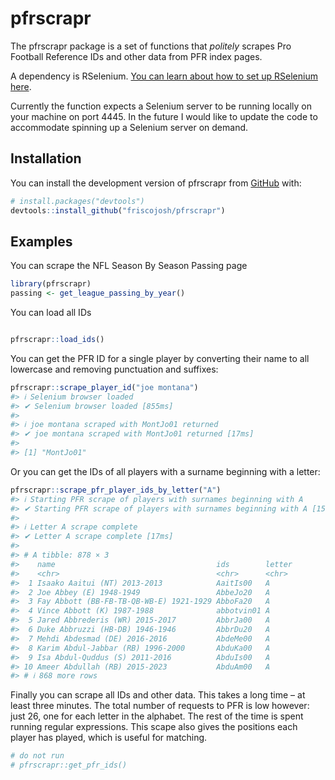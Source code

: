 
<!-- README.md is generated from README.Rmd. Please edit that file -->

# pfrscrapr

<!-- badges: start -->
<!-- badges: end -->

The pfrscrapr package is a set of functions that *politely* scrapes Pro
Football Reference IDs and other data from PFR index pages.

A dependency is RSelenium. [You can learn about how to set up RSelenium
here](https://www.youtube.com/watch?v=GnpJujF9dBw&t=10s).

Currently the function expects a Selenium server to be running locally
on your machine on port 4445. In the future I would like to update the
code to accommodate spinning up a Selenium server on demand.

## Installation

You can install the development version of pfrscrapr from
[GitHub](https://github.com/) with:

``` r
# install.packages("devtools")
devtools::install_github("friscojosh/pfrscrapr")
```

## Examples

You can scrape the NFL Season By Season Passing page

``` r
library(pfrscrapr)
passing <- get_league_passing_by_year()
```

You can load all IDs

``` r

pfrscrapr::load_ids()
```

You can get the PFR ID for a single player by converting their name to
all lowercase and removing punctuation and suffixes:

``` r
pfrscrapr::scrape_player_id("joe montana")
#> ℹ Selenium browser loaded
#> ✔ Selenium browser loaded [855ms]
#> 
#> ℹ joe montana scraped with MontJo01 returned
#> ✔ joe montana scraped with MontJo01 returned [17ms]
#> 
#> [1] "MontJo01"
```

Or you can get the IDs of all players with a surname beginning with a
letter:

``` r
pfrscrapr::scrape_pfr_player_ids_by_letter("A")
#> ℹ Starting PFR scrape of players with surnames beginning with A
#> ✔ Starting PFR scrape of players with surnames beginning with A [15.4s]
#> 
#> ℹ Letter A scrape complete
#> ✔ Letter A scrape complete [17ms]
#> 
#> # A tibble: 878 × 3
#>    name                                    ids        letter
#>    <chr>                                   <chr>      <chr> 
#>  1 Isaako Aaitui (NT) 2013-2013            AaitIs00   A     
#>  2 Joe Abbey (E) 1948-1949                 AbbeJo20   A     
#>  3 Fay Abbott (BB-FB-TB-QB-WB-E) 1921-1929 AbboFa20   A     
#>  4 Vince Abbott (K) 1987-1988              abbotvin01 A     
#>  5 Jared Abbrederis (WR) 2015-2017         AbbrJa00   A     
#>  6 Duke Abbruzzi (HB-DB) 1946-1946         AbbrDu20   A     
#>  7 Mehdi Abdesmad (DE) 2016-2016           AbdeMe00   A     
#>  8 Karim Abdul-Jabbar (RB) 1996-2000       AbduKa00   A     
#>  9 Isa Abdul-Quddus (S) 2011-2016          AbduIs00   A     
#> 10 Ameer Abdullah (RB) 2015-2023           AbduAm00   A     
#> # ℹ 868 more rows
```

Finally you can scrape all IDs and other data. This takes a long time –
at least three minutes. The total number of requests to PFR is low
however: just 26, one for each letter in the alphabet. The rest of the
time is spent running regular expressions. This scape also gives the
positions each player has played, which is useful for matching.

``` r
# do not run
# pfrscrapr::get_pfr_ids()
```
